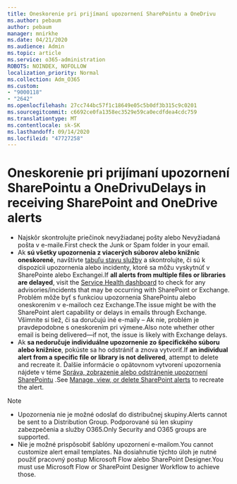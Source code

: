 ```yaml
---
title: Oneskorenie pri prijímaní upozornení SharePointu a OneDrivu
ms.author: pebaum
author: pebaum
manager: mnirkhe
ms.date: 04/21/2020
ms.audience: Admin
ms.topic: article
ms.service: o365-administration
ROBOTS: NOINDEX, NOFOLLOW
localization_priority: Normal
ms.collection: Adm_O365
ms.custom:
- "9000118"
- "2642"
ms.openlocfilehash: 27cc744bc57f1c18649e05c5b0df3b315c9c0201
ms.sourcegitcommit: c6692ce0fa1358ec3529e59ca0ecdfdea4cdc759
ms.translationtype: MT
ms.contentlocale: sk-SK
ms.lasthandoff: 09/14/2020
ms.locfileid: "47727258"
---
```

# <a name="delays-in-receiving-sharepoint-and-onedrive-alerts"></a><span data-ttu-id="09a5b-102">Oneskorenie pri prijímaní upozornení SharePointu a OneDrivu</span><span class="sxs-lookup"><span data-stu-id="09a5b-102">Delays in receiving SharePoint and OneDrive alerts</span></span>

- <span data-ttu-id="09a5b-103">Najskôr skontrolujte priečinok nevyžiadanej pošty alebo Nevyžiadaná pošta v e-maile.</span><span class="sxs-lookup"><span data-stu-id="09a5b-103">First check the Junk or Spam folder in your email.</span></span>
- <span data-ttu-id="09a5b-104">Ak **sú všetky upozornenia z viacerých súborov alebo knižníc oneskorené**, navštívte [tabuľu stavu služby](https://portal.office.com/adminportal/home?ref=/servicehealth) a skontrolujte, či sú k dispozícii upozornenia alebo incidenty, ktoré sa môžu vyskytnúť v SharePointe alebo Exchangei.</span><span class="sxs-lookup"><span data-stu-id="09a5b-104">If **all alerts from multiple files or libraries are delayed**, visit the [Service Health dashboard](https://portal.office.com/adminportal/home?ref=/servicehealth) to check for any advisories/incidents that may be occurring with SharePoint or Exchange.</span></span> <span data-ttu-id="09a5b-105">Problém môže byť s funkciou upozornenia SharePointu alebo oneskorením v e-mailoch cez Exchange.</span><span class="sxs-lookup"><span data-stu-id="09a5b-105">The issue might be with the SharePoint alert capability or delays in emails through Exchange.</span></span> <span data-ttu-id="09a5b-106">Všimnite si tiež, či sa doručujú iné e-maily – Ak nie, problém je pravdepodobne s oneskorením pri výmene.</span><span class="sxs-lookup"><span data-stu-id="09a5b-106">Also note whether other email is being delivered—if not, the issue is likely with Exchange delays.</span></span>
- <span data-ttu-id="09a5b-107">Ak **sa nedoručuje individuálne upozornenie zo špecifického súboru alebo knižnice**, pokúste sa ho odstrániť a znova vytvoriť.</span><span class="sxs-lookup"><span data-stu-id="09a5b-107">If **an individual alert from a specific file or library is not delivered**, attempt to delete and recreate it.</span></span> <span data-ttu-id="09a5b-108">Ďalšie informácie o opätovnom vytvorení upozornenia nájdete v téme [Správa, zobrazenie alebo odstránenie upozornení SharePointu](https://support.microsoft.com/office/99dfb19c-9a90-4a8c-aba1-aa8c8afb0de2) .</span><span class="sxs-lookup"><span data-stu-id="09a5b-108">See [Manage, view, or delete SharePoint alerts](https://support.microsoft.com/office/99dfb19c-9a90-4a8c-aba1-aa8c8afb0de2) to recreate the alert.</span></span>

> [!NOTE]
> - <span data-ttu-id="09a5b-109">Upozornenia nie je možné odoslať do distribučnej skupiny.</span><span class="sxs-lookup"><span data-stu-id="09a5b-109">Alerts cannot be sent to a Distribution Group.</span></span> <span data-ttu-id="09a5b-110">Podporované sú len skupiny zabezpečenia a služby O365.</span><span class="sxs-lookup"><span data-stu-id="09a5b-110">Only Security and O365 groups are supported.</span></span>
> - <span data-ttu-id="09a5b-111">Nie je možné prispôsobiť šablóny upozornení e-mailom.</span><span class="sxs-lookup"><span data-stu-id="09a5b-111">You cannot customize alert email templates.</span></span> <span data-ttu-id="09a5b-112">Na dosiahnutie týchto úloh je nutné použiť pracovný postup Microsoft Flow alebo SharePoint Designer.</span><span class="sxs-lookup"><span data-stu-id="09a5b-112">You must use Microsoft Flow or SharePoint Designer Workflow to achieve those.</span></span>
